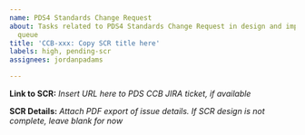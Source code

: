 ```yaml
---
name: PDS4 Standards Change Request
about: Tasks related to PDS4 Standards Change Request in design and implementation
  queue
title: 'CCB-xxx: Copy SCR title here'
labels: high, pending-scr
assignees: jordanpadams

---
```


**Link to SCR:** _Insert URL here to PDS CCB JIRA ticket, if available_

**SCR Details:** _Attach PDF export of issue details. If SCR design is not complete, leave blank for now_
